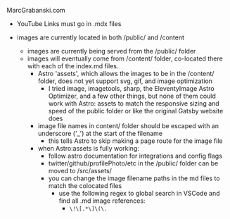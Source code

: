 MarcGrabanski.com

- YouTube Links must go in .mdx files

- images are currently located in both /public/ and /content
  - images are currently being served from the /public/ folder
  - images will eventually come from /content/ folder, co-located there with each of the index.md files.
    - Astro 'assets', which allows the images to be in the /content/ folder, does not yet support svg, gif, and image optimization
      - I tried image, imagetools, sharp, the EleventyImage Astro Optimizer, and a few other things, but none of them could work with Astro: assets to match the responsive sizing and speed of the public folder or like the original Gatsby website does
    - image file names in content/ folder should be escaped with an underscore ('_') at the start of the filename
      - this tells Astro to skip making a page route for the image file
    - when Astro:assets is fully working:
      - follow astro documentation for integrations and config flags
      - twitter/github/profilePhoto/etc in the /public/ folder can be moved to /src/assets/
      - you can change the image filename paths in the md files to match the colocated files
        - use the following regex to global search in VSCode and find all .md image references:
          - ``` \!\[.*\]\(\. ```